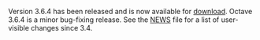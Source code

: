 Version 3.6.4 has been released and is now available for [download](TODO).
Octave 3.6.4 is a minor bug-fixing release. See the [NEWS](TODO) file for a list
of user-visible changes since 3.4.
